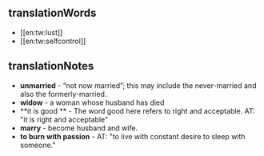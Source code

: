 ## translationWords

* [[en:tw:lust]]
* [[en:tw:selfcontrol]]

## translationNotes

* **unmarried** - “not now married”; this may include the never-married and also the formerly-married.
* **widow** - a woman whose husband has died
* **it is good ** - The word good here refers to right and acceptable. AT: "it is right and acceptable"
* **marry** - become husband and wife.
* **to burn with passion** - AT: "to live with constant desire to sleep with someone."
